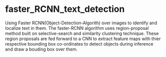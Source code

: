 # faster_RCNN_text_detection
Using Faster RCNN(Object-Detection-Algorith) over images to identify and localize text in them. 
The faster-RCNN algorithm uses region-proposal method built on selective-search and similarity clustering technique.
These region proposals are fed forward to a CNN to extract feature maps with thier respective bounding box co-ordinates to detect objects during inference and draw a bouding box over them.

